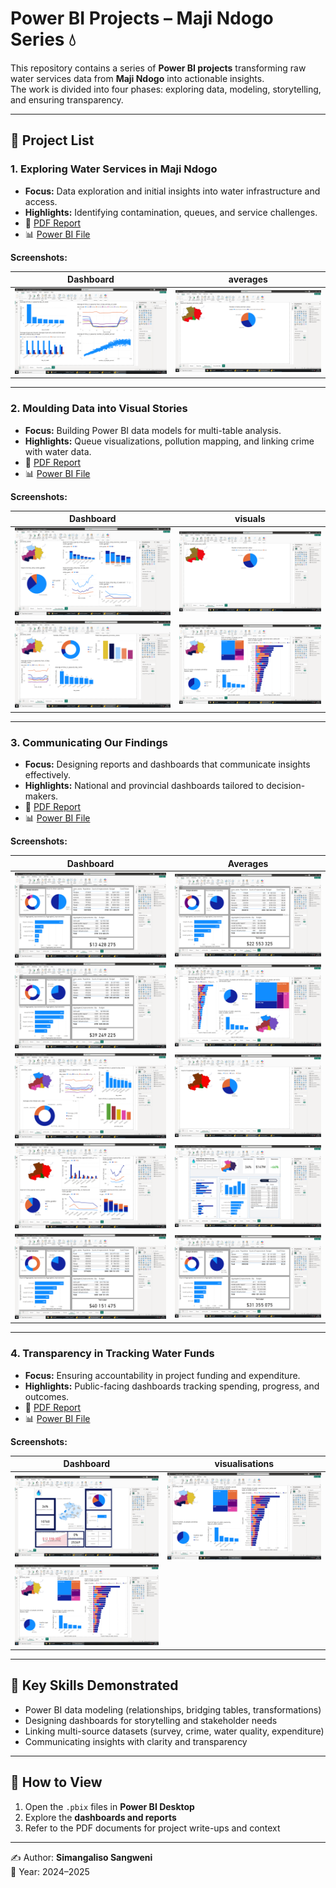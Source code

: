 # Power BI Projects – Maji Ndogo Series 💧

This repository contains a series of **Power BI projects** transforming raw water services data from **Maji Ndogo** into actionable insights.  
The work is divided into four phases: exploring data, modeling, storytelling, and ensuring transparency.

---

## 📂 Project List

### 1. Exploring Water Services in Maji Ndogo
- **Focus:** Data exploration and initial insights into water infrastructure and access.  
- **Highlights:** Identifying contamination, queues, and service challenges.  
- 📄 [PDF Report](./Part_1.pdf)  
- 📊 [Power BI File](./Part1.pbix)  

**Screenshots:**

| Dashboard |averages   |
|-----------|-----------|
| ![Screenshot1](./Screenshots/Screenshot%20(5).png) | ![Screenshot2](./Screenshots/Screenshot%20(2).png) | 

---

### 2. Moulding Data into Visual Stories
- **Focus:** Building Power BI data models for multi-table analysis.  
- **Highlights:** Queue visualizations, pollution mapping, and linking crime with water data.  
- 📄 [PDF Report](./Part_2.pdf)  
- 📊 [Power BI File](./Part_two_project.pbix)  

**Screenshots:**

| Dashboard | visuals   |
|-----------|-----------|
| ![Screenshot10](./Screenshots/Screenshot%20(1).png) | ![Screenshot11](./Screenshots/Screenshot%20(2).png) | 
| ![Screenshot11](./Screenshots/Screenshot%20(3).png) | ![Screenshot11](./Screenshots/Screenshot%20(4).png) |

---

### 3. Communicating Our Findings
- **Focus:** Designing reports and dashboards that communicate insights effectively.  
- **Highlights:** National and provincial dashboards tailored to decision-makers.  
- 📄 [PDF Report](./Part_3.pdf)  
- 📊 [Power BI File](./Part_three_project.pbix)  

**Screenshots:**

| Dashboard | Averages  |
|-----------|-----------|
| ![Screenshot12](./Screenshots/Screenshot%20(6).png) | ![Screenshot13](./Screenshots/Screenshot%20(7).png) | 
| ![Screenshot13](./Screenshots/Screenshot%20(8).png) | ![Screenshot13](./Screenshots/Screenshot%20(9).png) |
| ![Screenshot13](./Screenshots/Screenshot%20(10).png) | ![Screenshot13](./Screenshots/Screenshot%20(11).png) | 
| ![Screenshot13](./Screenshots/Screenshot%20(12).png) | ![Screenshot13](./Screenshots/Screenshot%20(13).png) |
| ![Screenshot13](./Screenshots/Screenshot%20(14).png) | ![Screenshot13](./Screenshots/Screenshot%20(15).png) |

---

### 4. Transparency in Tracking Water Funds
- **Focus:** Ensuring accountability in project funding and expenditure.  
- **Highlights:** Public-facing dashboards tracking spending, progress, and outcomes.  
- 📄 [PDF Report](./Part_4.pdf)  
- 📊 [Power BI File](./Public_dashboard.pbix)  

**Screenshots:**

| Dashboard | visualisations |
|-----------|-----------|
| ![Screenshot14](./Screenshots/Screenshot%20(16).png) | ![Screenshot15](./Screenshots/Screenshot%20(18).png) |
| ![Screenshot15](./Screenshots/Screenshot%20(18).png) |

---

## 🔑 Key Skills Demonstrated
- Power BI data modeling (relationships, bridging tables, transformations)  
- Designing dashboards for storytelling and stakeholder needs  
- Linking multi-source datasets (survey, crime, water quality, expenditure)  
- Communicating insights with clarity and transparency  

---

## 📌 How to View
1. Open the `.pbix` files in **Power BI Desktop**  
2. Explore the **dashboards and reports**  
3. Refer to the PDF documents for project write-ups and context  

---

✍️ Author: **Simangaliso Sangweni**  
📅 Year: 2024–2025
